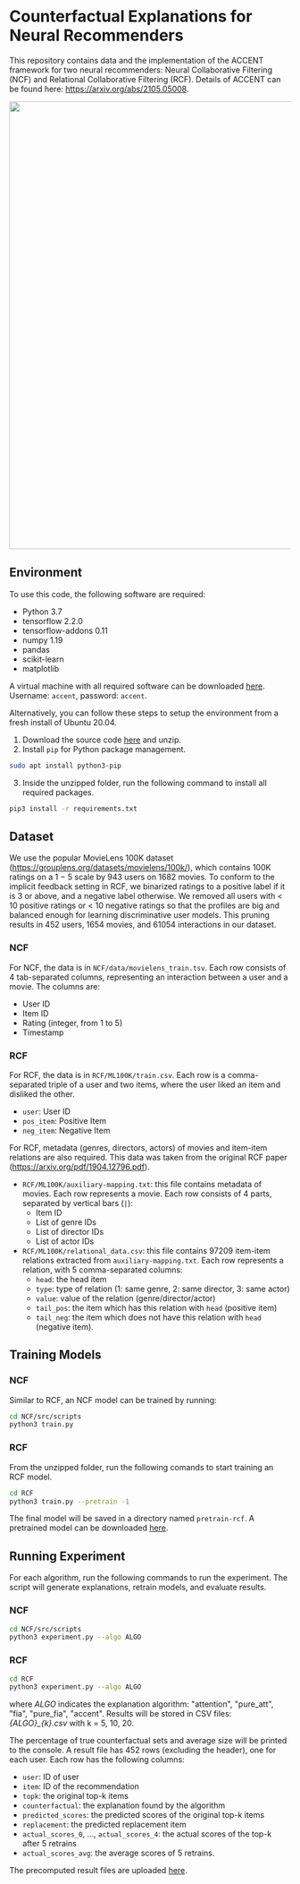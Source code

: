 
# Counterfactual Explanations for Neural Recommenders
This repository contains data and the implementation of the ACCENT framework for two neural recommenders: Neural Collaborative Filtering (NCF) and Relational Collaborative Filtering (RCF).
Details of ACCENT can be found here: https://arxiv.org/abs/2105.05008.

<p align='center'>
	<img src="https://github.com/hieptk/accent/raw/main/accent.png" width=800>
</p>

## Environment
To use this code, the following software are required:
- Python 3.7
- tensorflow 2.2.0
- tensorflow-addons 0.11
- numpy 1.19
- pandas
- scikit-learn
- matplotlib

A virtual machine with all required software can be downloaded [here](https://mega.nz/file/uJBkyBqD#MxNVw8qkAvzKAgeFTSq6S0wjeVeZG-Mi758bXYcYZuQ). Username: ```accent```, password: ```accent```.

Alternatively, you can follow these steps to setup the environment from a fresh install of Ubuntu 20.04.
1. Download the source code [here](https://github.com/hieptk/accent/archive/refs/heads/main.zip) and unzip.
2. Install ```pip``` for Python package management.
```bash
sudo apt install python3-pip
```
3. Inside the unzipped folder, run the following command to install all required packages.
```bash
pip3 install -r requirements.txt
```

## Dataset
We use the popular MovieLens 100K dataset (https://grouplens.org/datasets/movielens/100k/), which contains 100K ratings on a 1 − 5 scale by 943 users on 1682 movies. To conform to the implicit feedback setting in RCF, we binarized ratings to a positive label if it is 3 or above, and a negative label otherwise. We removed all users with < 10 positive ratings or < 10 negative ratings so that the profiles are big and balanced enough for learning discriminative user models. This pruning results in 452 users, 1654 movies, and 61054 interactions in our dataset. 

### NCF
For NCF, the data is in ```NCF/data/movielens_train.tsv```. 
Each row consists of 4 tab-separated columns, representing an interaction between a user and a movie. The columns are:
- User ID
- Item ID
- Rating (integer, from 1 to 5)
- Timestamp

### RCF
For RCF, the data is in ```RCF/ML100K/train.csv```. 
Each row is a comma-separated triple of a user and two items, where the user liked an item and disliked the other.
- ```user```: User ID
- ```pos_item```: Positive Item
- ```neg_item```: Negative Item

For RCF, metadata (genres, directors, actors) of movies and item-item relations are also required. This data was taken from the original RCF paper (https://arxiv.org/pdf/1904.12796.pdf).

* ```RCF/ML100K/auxiliary-mapping.txt```: this file contains metadata of movies. Each row represents a movie. Each row consists of 4 parts, separated by vertical bars (```|```):
	- Item ID
	- List of genre IDs
	- List of director IDs
	- List of actor IDs
* ```RCF/ML100K/relational_data.csv```: this file contains 97209 item-item relations extracted from ```auxiliary-mapping.txt```. Each row represents a relation, with 5 comma-separated columns:
	* ```head```: the head item
	* ```type```: type of relation (1: same genre, 2: same director, 3: same actor)
	* ```value```: value of the relation (genre/director/actor)
	* ```tail_pos```: the item which has this relation with ```head``` (positive item)
	* ```tail_neg```: the item which does not have this relation with ```head``` (negative item).

## Training Models
### NCF
Similar to RCF, an NCF model can be trained by running:
```bash
cd NCF/src/scripts
python3 train.py
```

### RCF
From the unzipped folder, run the following comands to start training an RCF model.
```bash
cd RCF
python3 train.py --pretrain -1
```
The final model will be saved in a directory named ```pretrain-rcf```. A pretrained model can be downloaded [here](https://mega.nz/file/6VQ0TZhB#pj_u5gSA8YY_XIupk32X1GwQCqVeDRrMkW3baRTvL3E).

## Running Experiment
For each algorithm, run the following commands to run the experiment. The script will generate explanations, retrain models, and evaluate results.

### NCF
```bash
cd NCF/src/scripts
python3 experiment.py --algo ALGO
```

### RCF
```bash
cd RCF
python3 experiment.py --algo ALGO
```
where *ALGO* indicates the explanation algorithm: "attention", "pure_att", "fia", "pure_fia", "accent".
Results will be stored in CSV files: *{ALGO}_{k}.csv* with k = 5, 10, 20.

The percentage of true counterfactual sets and average size will be printed to the console.
A result file has 452 rows (excluding the header), one for each user. Each row has the following columns:
- ```user```: ID of user
- ```item```: ID of the recommendation
- ```topk```: the original top-k items
- ```counterfactual```: the explanation found by the algorithm
- ```predicted_scores```: the predicted scores of the original top-k items
- ```replacement```: the predicted replacement item
- ```actual_scores_0```, ..., ```actual_scores_4```: the actual scores of the top-k after 5 retrains
- ```actual_scores_avg```: the average scores of 5 retrains.

The precomputed result files are uploaded [here](https://mega.nz/file/rQ5WkIwB#E8wp5DVbzAeJS-OF_tW_aLIIXfWjVO4rNKgJQ_j4fSo).
